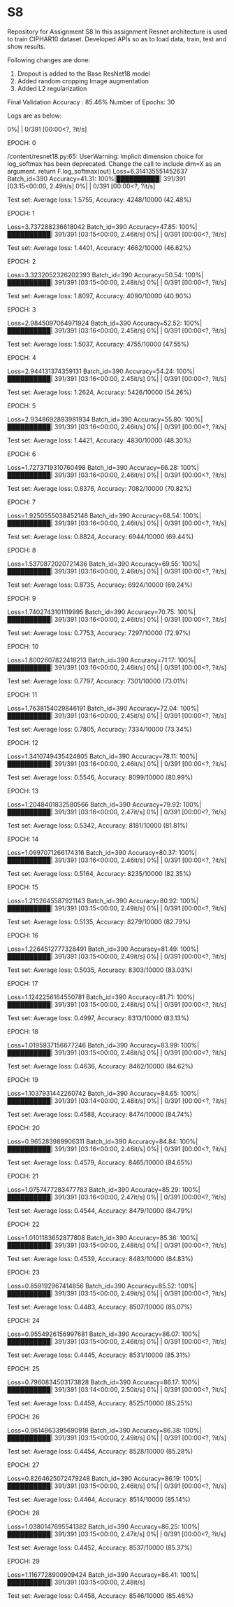 # S8
Repository for Assignment S8
In this assignment Resnet architecture is used to train CIPHAR10 dataset. Developed APIs so as to load data, train, test and show results.

Following changes are done:
1. Dropout is added to the Base ResNet18 model
2. Added random cropping Image augmentation 
3. Added L2 regularization

Final Validation Accuracy : 85.46%
Number of Epochs: 30

Logs are as below:

  0%|          | 0/391 [00:00<?, ?it/s]

EPOCH: 0

/content/resnet18.py:65: UserWarning: Implicit dimension choice for log_softmax has been deprecated. Change the call to include dim=X as an argument.
  return F.log_softmax(out)
Loss=6.314135551452637 Batch_id=390 Accuracy=41.31: 100%|██████████| 391/391 [03:15<00:00,  2.49it/s]
  0%|          | 0/391 [00:00<?, ?it/s]


Test set: Average loss: 1.5755, Accuracy: 4248/10000 (42.48%)

EPOCH: 1

Loss=3.737288236618042 Batch_id=390 Accuracy=47.85: 100%|██████████| 391/391 [03:15<00:00,  2.46it/s]
  0%|          | 0/391 [00:00<?, ?it/s]


Test set: Average loss: 1.4401, Accuracy: 4662/10000 (46.62%)

EPOCH: 2

Loss=3.3232052326202393 Batch_id=390 Accuracy=50.54: 100%|██████████| 391/391 [03:15<00:00,  2.48it/s]
  0%|          | 0/391 [00:00<?, ?it/s]


Test set: Average loss: 1.8097, Accuracy: 4090/10000 (40.90%)

EPOCH: 3

Loss=2.9845097064971924 Batch_id=390 Accuracy=52.52: 100%|██████████| 391/391 [03:16<00:00,  2.45it/s]
  0%|          | 0/391 [00:00<?, ?it/s]


Test set: Average loss: 1.5037, Accuracy: 4755/10000 (47.55%)

EPOCH: 4

Loss=2.944131374359131 Batch_id=390 Accuracy=54.24: 100%|██████████| 391/391 [03:16<00:00,  2.45it/s]
  0%|          | 0/391 [00:00<?, ?it/s]


Test set: Average loss: 1.2624, Accuracy: 5426/10000 (54.26%)

EPOCH: 5

Loss=2.9348692893981934 Batch_id=390 Accuracy=55.80: 100%|██████████| 391/391 [03:16<00:00,  2.46it/s]
  0%|          | 0/391 [00:00<?, ?it/s]


Test set: Average loss: 1.4421, Accuracy: 4830/10000 (48.30%)

EPOCH: 6

Loss=1.7273719310760498 Batch_id=390 Accuracy=66.28: 100%|██████████| 391/391 [03:16<00:00,  2.46it/s]
  0%|          | 0/391 [00:00<?, ?it/s]


Test set: Average loss: 0.8376, Accuracy: 7082/10000 (70.82%)

EPOCH: 7

Loss=1.9250555038452148 Batch_id=390 Accuracy=68.54: 100%|██████████| 391/391 [03:16<00:00,  2.46it/s]
  0%|          | 0/391 [00:00<?, ?it/s]


Test set: Average loss: 0.8824, Accuracy: 6944/10000 (69.44%)

EPOCH: 8

Loss=1.5370872020721436 Batch_id=390 Accuracy=69.55: 100%|██████████| 391/391 [03:16<00:00,  2.46it/s]
  0%|          | 0/391 [00:00<?, ?it/s]


Test set: Average loss: 0.8735, Accuracy: 6924/10000 (69.24%)

EPOCH: 9

Loss=1.7402743101119995 Batch_id=390 Accuracy=70.75: 100%|██████████| 391/391 [03:16<00:00,  2.46it/s]
  0%|          | 0/391 [00:00<?, ?it/s]


Test set: Average loss: 0.7753, Accuracy: 7297/10000 (72.97%)

EPOCH: 10

Loss=1.8002607822418213 Batch_id=390 Accuracy=71.17: 100%|██████████| 391/391 [03:16<00:00,  2.46it/s]
  0%|          | 0/391 [00:00<?, ?it/s]


Test set: Average loss: 0.7797, Accuracy: 7301/10000 (73.01%)

EPOCH: 11

Loss=1.7638154029846191 Batch_id=390 Accuracy=72.04: 100%|██████████| 391/391 [03:16<00:00,  2.45it/s]
  0%|          | 0/391 [00:00<?, ?it/s]


Test set: Average loss: 0.7805, Accuracy: 7334/10000 (73.34%)

EPOCH: 12

Loss=1.3410749435424805 Batch_id=390 Accuracy=78.11: 100%|██████████| 391/391 [03:16<00:00,  2.46it/s]
  0%|          | 0/391 [00:00<?, ?it/s]


Test set: Average loss: 0.5546, Accuracy: 8099/10000 (80.99%)

EPOCH: 13

Loss=1.2048401832580566 Batch_id=390 Accuracy=79.92: 100%|██████████| 391/391 [03:16<00:00,  2.47it/s]
  0%|          | 0/391 [00:00<?, ?it/s]


Test set: Average loss: 0.5342, Accuracy: 8181/10000 (81.81%)

EPOCH: 14

Loss=1.0997071266174316 Batch_id=390 Accuracy=80.37: 100%|██████████| 391/391 [03:16<00:00,  2.46it/s]
  0%|          | 0/391 [00:00<?, ?it/s]


Test set: Average loss: 0.5164, Accuracy: 8235/10000 (82.35%)

EPOCH: 15

Loss=1.2152645587921143 Batch_id=390 Accuracy=80.92: 100%|██████████| 391/391 [03:15<00:00,  2.49it/s]
  0%|          | 0/391 [00:00<?, ?it/s]


Test set: Average loss: 0.5135, Accuracy: 8279/10000 (82.79%)

EPOCH: 16

Loss=1.2264512777328491 Batch_id=390 Accuracy=81.49: 100%|██████████| 391/391 [03:15<00:00,  2.49it/s]
  0%|          | 0/391 [00:00<?, ?it/s]


Test set: Average loss: 0.5035, Accuracy: 8303/10000 (83.03%)

EPOCH: 17

Loss=1.1242256164550781 Batch_id=390 Accuracy=81.71: 100%|██████████| 391/391 [03:15<00:00,  2.48it/s]
  0%|          | 0/391 [00:00<?, ?it/s]


Test set: Average loss: 0.4997, Accuracy: 8313/10000 (83.13%)

EPOCH: 18

Loss=1.0195937156677246 Batch_id=390 Accuracy=83.99: 100%|██████████| 391/391 [03:15<00:00,  2.48it/s]
  0%|          | 0/391 [00:00<?, ?it/s]


Test set: Average loss: 0.4636, Accuracy: 8462/10000 (84.62%)

EPOCH: 19

Loss=1.1037931442260742 Batch_id=390 Accuracy=84.65: 100%|██████████| 391/391 [03:14<00:00,  2.48it/s]
  0%|          | 0/391 [00:00<?, ?it/s]


Test set: Average loss: 0.4588, Accuracy: 8474/10000 (84.74%)

EPOCH: 20

Loss=0.965283989906311 Batch_id=390 Accuracy=84.84: 100%|██████████| 391/391 [03:16<00:00,  2.46it/s]
  0%|          | 0/391 [00:00<?, ?it/s]


Test set: Average loss: 0.4579, Accuracy: 8465/10000 (84.65%)

EPOCH: 21

Loss=1.0757477283477783 Batch_id=390 Accuracy=85.29: 100%|██████████| 391/391 [03:16<00:00,  2.47it/s]
  0%|          | 0/391 [00:00<?, ?it/s]


Test set: Average loss: 0.4544, Accuracy: 8479/10000 (84.79%)

EPOCH: 22

Loss=1.0101183652877808 Batch_id=390 Accuracy=85.36: 100%|██████████| 391/391 [03:15<00:00,  2.48it/s]
  0%|          | 0/391 [00:00<?, ?it/s]


Test set: Average loss: 0.4539, Accuracy: 8483/10000 (84.83%)

EPOCH: 23

Loss=0.859192967414856 Batch_id=390 Accuracy=85.52: 100%|██████████| 391/391 [03:15<00:00,  2.49it/s]
  0%|          | 0/391 [00:00<?, ?it/s]


Test set: Average loss: 0.4483, Accuracy: 8507/10000 (85.07%)

EPOCH: 24

Loss=0.9554926156997681 Batch_id=390 Accuracy=86.07: 100%|██████████| 391/391 [03:15<00:00,  2.46it/s]
  0%|          | 0/391 [00:00<?, ?it/s]


Test set: Average loss: 0.4445, Accuracy: 8531/10000 (85.31%)

EPOCH: 25

Loss=0.7960834503173828 Batch_id=390 Accuracy=86.17: 100%|██████████| 391/391 [03:14<00:00,  2.50it/s]
  0%|          | 0/391 [00:00<?, ?it/s]


Test set: Average loss: 0.4459, Accuracy: 8525/10000 (85.25%)

EPOCH: 26

Loss=0.9614863395690918 Batch_id=390 Accuracy=86.38: 100%|██████████| 391/391 [03:15<00:00,  2.49it/s]
  0%|          | 0/391 [00:00<?, ?it/s]


Test set: Average loss: 0.4454, Accuracy: 8528/10000 (85.28%)

EPOCH: 27

Loss=0.8264625072479248 Batch_id=390 Accuracy=86.19: 100%|██████████| 391/391 [03:15<00:00,  2.46it/s]
  0%|          | 0/391 [00:00<?, ?it/s]


Test set: Average loss: 0.4464, Accuracy: 8514/10000 (85.14%)

EPOCH: 28

Loss=1.0380147695541382 Batch_id=390 Accuracy=86.25: 100%|██████████| 391/391 [03:15<00:00,  2.47it/s]
  0%|          | 0/391 [00:00<?, ?it/s]


Test set: Average loss: 0.4452, Accuracy: 8537/10000 (85.37%)

EPOCH: 29

Loss=1.1167728900909424 Batch_id=390 Accuracy=86.41: 100%|██████████| 391/391 [03:15<00:00,  2.48it/s]


Test set: Average loss: 0.4458, Accuracy: 8546/10000 (85.46%)

